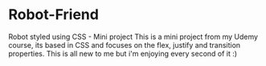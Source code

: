 # Robot-Friend
Robot styled using CSS - Mini project
This is a mini project from my Udemy course, its based in CSS and focuses on the flex, justify and transition properties. This is all new to me but i'm enjoying every second of it :)

